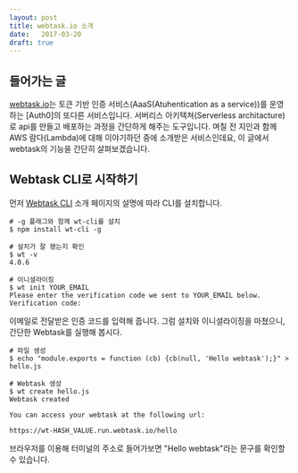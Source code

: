 ```yaml
---
layout: post
title: webtask.io 소개
date:   2017-03-20
draft: true
---
```


## 들어가는 글
[webtask.io](https://webtask.io/)는 토큰 기반 인증 서비스(AaaS(Atuhentication as a service))를 운영하는 [Auth0]의 또다른 서비스입니다. 서버리스 아키텍쳐(Serverless architacture)로 api를 만들고 배포하는 과정을 간단하게 해주는 도구입니다. 며칠 전 지인과 함께 AWS 람다(Lambda)에 대해 이야기하던 중에 소개받은 서비스인데요, 이 글에서 webtask의 기능을 간단히 살펴보겠습니다.

## Webtask CLI로 시작하기
먼저 [Webtask CLI](https://webtask.io/cli) 소개 페이지의 설명에 따라 CLI를 설치합니다.

```
# -g 플래그와 함께 wt-cli를 설치
$ npm install wt-cli -g

# 설치가 잘 됐는지 확인
$ wt -v
4.0.6

# 이니셜라이징
$ wt init YOUR_EMAIL
Please enter the verification code we sent to YOUR_EMAIL below.
Verification code:
```

이메일로 전달받은 인증 코드를 입력해 줍니다. 그럼 설치와 이니셜라이징을 마쳤으니, 간단한 Webtask를 실행해 봅시다.

```
# 파일 생성
$ echo "module.exports = function (cb) {cb(null, 'Hello webtask');}" > hello.js

# Webtask 생성
$ wt create hello.js
Webtask created

You can access your webtask at the following url:

https://wt-HASH_VALUE.run.webtask.io/hello
```

브라우저를 이용해 터미널의 주소로 들어가보면 "Hello webtask"라는 문구를 확인할 수 있습니다.
